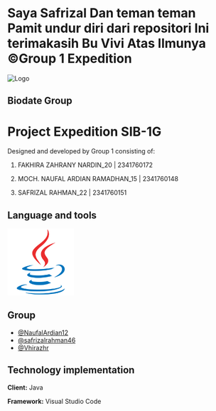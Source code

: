 <!-- <h3 align="center">A passionate frontend developer from India</h3>

<h3 align="left">Connect with me:</h3>
<p align="left">
</p> -->

<!-- <h3 align="left">Languages and Tools:</h3> -->
<!-- <p align="left"> <a href="https://www.java.com" target="_blank" rel="noreferrer"> <img src="https://raw.githubusercontent.com/devicons/devicon/master/icons/java/java-original.svg" alt="java" width="40" height="40"/> </a> </p> -->
# Saya Safrizal Dan teman teman Pamit undur diri dari repositori Ini terimakasih Bu Vivi Atas Ilmunya ©Group 1 Expedition



![Logo](https://personalitydevelopmentandetiquette.files.wordpress.com/2015/11/thanks.png)

## Biodate Group

# Project Expedition SIB-1G

Designed and developed by Group 1
consisting of:

1. FAKHIRA ZAHRANY NARDIN_20 | 2341760172

2. MOCH. NAUFAL ARDIAN RAMADHAN_15 | 2341760148

3. SAFRIZAL RAHMAN_22 | 2341760151 

## Language and tools

<p align="left"> <a href="https://www.java.com" target="_blank" rel="noreferrer"> 
<img src="https://raw.githubusercontent.com/devicons/devicon/master/icons/java/java-original.svg" alt="java" width="150" height="150"/> </a> </p>

## Group  

- [@NaufalArdian12](https://github.com/NaufalArdian12)
- [@safrizalrahman46](https://github.com/safrizalrahman46)
- [@Vhirazhr](https://github.com/Vhirazhr)


## Technology implementation

**Client:** Java 

**Framework:** Visual Studio Code

<!-- ## Pseudocode

![flowchart](https://github.com/NaufalArdian12/Tugas_Akhir_Java_Semester1/assets/80895732/a7dc9c45-58ab-4747-8b5a-c962a0db14d4)

## Flowchart 

![Flowchart](https://github.com/NaufalArdian12/Tugas_Akhir_Java_Semester1/assets/80895732/3ca4bc1d-76d7-4b09-8baf-24d3b871ac0c)

## Source Code

![Source code](https://github.com/NaufalArdian12/Tugas_Akhir_Java_Semester1/assets/80895732/e2a12b8d-4fe1-43a4-ade8-f71e2a8d374b) -->





